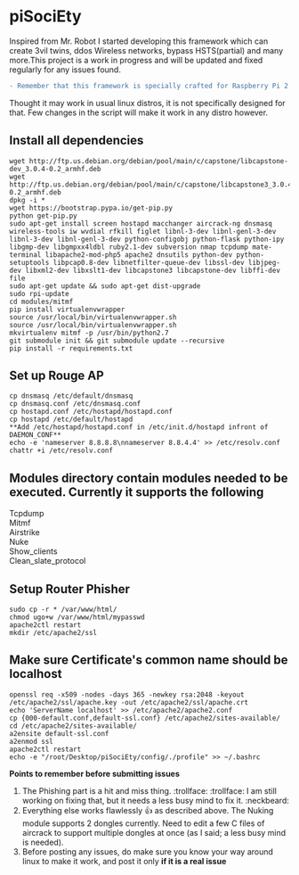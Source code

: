 # piSociEty
Inspired from Mr. Robot I started developing this framework which can create 3vil twins, ddos Wireless networks, bypass HSTS(partial) and many more.This project is a work in progress and will be updated and fixed regularly for any issues found.  
```diff
- Remember that this framework is specially crafted for Raspberry Pi 2 and 3 (all models).
```
Thought it may work in usual linux distros, it is not specifically designed for that. Few changes in the script will make it work in any distro however.  

Install all dependencies
---------------------------------------------------------------------------------------------------
```
wget http://ftp.us.debian.org/debian/pool/main/c/capstone/libcapstone-dev_3.0.4-0.2_armhf.deb
wget http://ftp.us.debian.org/debian/pool/main/c/capstone/libcapstone3_3.0.4-0.2_armhf.deb
dpkg -i *
wget https://bootstrap.pypa.io/get-pip.py
python get-pip.py
sudo apt-get install screen hostapd macchanger aircrack-ng dnsmasq wireless-tools iw wvdial rfkill figlet libnl-3-dev libnl-genl-3-dev libnl-3-dev libnl-genl-3-dev python-configobj python-flask python-ipy libgmp-dev libgmpxx4ldbl ruby2.1-dev subversion nmap tcpdump mate-terminal libapache2-mod-php5 apache2 dnsutils python-dev python-setuptools libpcap0.8-dev libnetfilter-queue-dev libssl-dev libjpeg-dev libxml2-dev libxslt1-dev libcapstone3 libcapstone-dev libffi-dev file
sudo apt-get update && sudo apt-get dist-upgrade
sudo rpi-update
cd modules/mitmf
pip install virtualenvwrapper
source /usr/local/bin/virtualenvwrapper.sh
source /usr/local/bin/virtualenvwrapper.sh
mkvirtualenv mitmf -p /usr/bin/python2.7
git submodule init && git submodule update --recursive
pip install -r requirements.txt
```
Set up Rouge AP
---------------------------------------------------------------------------------------------------
```
cp dnsmasq /etc/default/dnsmasq
cp dnsmasq.conf /etc/dnsmasq.conf
cp hostapd.conf /etc/hostapd/hostapd.conf
cp hostapd /etc/default/hostapd
**Add /etc/hostapd/hostapd.conf in /etc/init.d/hostapd infront of DAEMON_CONF**
echo -e 'nameserver 8.8.8.8\nnameserver 8.8.4.4' >> /etc/resolv.conf
chattr +i /etc/resolv.conf
```
Modules directory contain modules needed to be executed. Currently it supports the following
---------------------------------------------------------------------------------------------------
Tcpdump  
Mitmf  
Airstrike  
Nuke  
Show_clients  
Clean_slate_protocol  

Setup Router Phisher
---------------------------------------------------------------------------------------------------
```
sudo cp -r * /var/www/html/
chmod ugo+w /var/www/html/mypasswd
apache2ctl restart
mkdir /etc/apache2/ssl
```

Make sure Certificate's common name should be localhost
---------------------------------------------------------------------------------------------------
```
openssl req -x509 -nodes -days 365 -newkey rsa:2048 -keyout /etc/apache2/ssl/apache.key -out /etc/apache2/ssl/apache.crt
echo 'ServerName localhost' >> /etc/apache2/apache2.conf
cp {000-default.conf,default-ssl.conf} /etc/apache2/sites-available/
cd /etc/apache2/sites-available/
a2ensite default-ssl.conf
a2enmod ssl
apache2ctl restart
echo -e "/root/Desktop/piSociEty/config/./profile" >> ~/.bashrc
```
**Points to remember before submitting issues**  
1. The Phishing part is a hit and miss thing. :trollface: :trollface: I am still working on fixing that, but it needs a less busy mind to fix it. :neckbeard:  
2. Everything else works flawlessly :+1: as described above. The Nuking module supports 2 dongles currently. Need to edit a few C files of aircrack to support multiple dongles at once (as I said; a less busy mind is needed).
3. Before posting any issues, do make sure you know your way around linux to make it work, and post it only **__if it is a real issue__**
